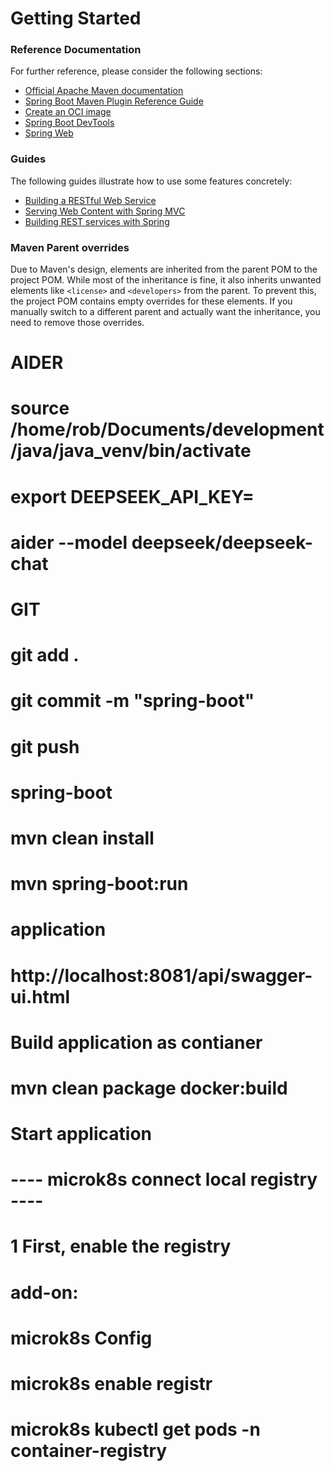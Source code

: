 # Getting Started

### Reference Documentation
For further reference, please consider the following sections:

* [Official Apache Maven documentation](https://maven.apache.org/guides/index.html)
* [Spring Boot Maven Plugin Reference Guide](https://docs.spring.io/spring-boot/3.4.3/maven-plugin)
* [Create an OCI image](https://docs.spring.io/spring-boot/3.4.3/maven-plugin/build-image.html)
* [Spring Boot DevTools](https://docs.spring.io/spring-boot/3.4.3/reference/using/devtools.html)
* [Spring Web](https://docs.spring.io/spring-boot/3.4.3/reference/web/servlet.html)

### Guides
The following guides illustrate how to use some features concretely:

* [Building a RESTful Web Service](https://spring.io/guides/gs/rest-service/)
* [Serving Web Content with Spring MVC](https://spring.io/guides/gs/serving-web-content/)
* [Building REST services with Spring](https://spring.io/guides/tutorials/rest/)

### Maven Parent overrides

Due to Maven's design, elements are inherited from the parent POM to the project POM.
While most of the inheritance is fine, it also inherits unwanted elements like `<license>` and `<developers>` from the parent.
To prevent this, the project POM contains empty overrides for these elements.
If you manually switch to a different parent and actually want the inheritance, you need to remove those overrides.

# AIDER
# source /home/rob/Documents/development/java/java_venv/bin/activate
# export DEEPSEEK_API_KEY=
# aider --model deepseek/deepseek-chat

# GIT
# git add .
# git commit -m "spring-boot"
# git push

# spring-boot
# mvn clean install
# mvn spring-boot:run

# application
# http://localhost:8081/api/swagger-ui.html

# Build application as contianer
# mvn clean package docker:build

# Start application
# ---- microk8s connect local registry ----
# 1 First, enable the registry 
# add-on:                                                                                        

# microk8s Config
# microk8s enable registr
# microk8s kubectl get pods -n container-registry
                                                                                              